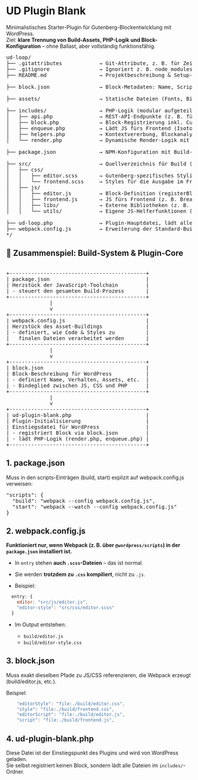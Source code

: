 # UD Plugin Blank

Minimalistisches Starter-Plugin für Gutenberg-Blockentwicklung mit WordPress.  
Ziel: **klare Trennung von Build-Assets, PHP-Logik und Block-Konfiguration** – ohne Ballast, aber vollständig funktionsfähig.

<pre>
ud-loop/
├── .gitattributes            → Git-Attribute, z. B. für Zeilenenden
├── .gitignore                → Ignoriert z. B. node_modules, build/, ZIPs
├── README.md                 → Projektbeschreibung & Setup-Hinweise

├── block.json                → Block-Metadaten: Name, Scripts, Styles, Attribute

├── assets/                   → Statische Dateien (Fonts, Bilder, Icons – nicht gebundelt)

├── includes/                 → PHP-Logik (modular aufgeteilt)
│   ├── api.php               → REST-API-Endpunkte (z. B. für Seiten mit Kindern)
│   ├── block.php             → Block-Registrierung inkl. Custom Styles
│   ├── enqueue.php           → Lädt JS fürs Frontend (Isotope, frontend.js)
│   ├── helpers.php           → Kontextvererbung, Blockanalyse, Teaser-Erkennung
│   └── render.php            → Dynamische Render-Logik mit WP_Query + HTML-Ausgabe

├── package.json              → NPM-Konfiguration mit Build-/Start-Skripten

├── src/                      → Quellverzeichnis für Build (JS + CSS)
│   ├── css/
│   │   ├── editor.scss       → Gutenberg-spezifisches Styling
│   │   └── frontend.scss     → Styles für die Ausgabe im Frontend
│   ├── js/
│   │   ├── editor.js         → Block-Definition (registerBlockType etc.)
│   │   ├── frontend.js       → JS fürs Frontend (z. B. Breakpoints)
│   │   ├── libs/             → Externe Bibliotheken (z. B. Isotope – nicht gebundelt)
│   │   └── utils/            → Eigene JS-Helferfunktionen (optional)

├── ud-loop.php               → Plugin-Hauptdatei, lädt alle includes/*
├── webpack.config.js         → Erweiterung der Standard-Build-Konfiguration
*/
</pre>

## 🧱 Zusammenspiel: Build-System & Plugin-Core
<pre> 
+--------------------------------------------+
| package.json                               |
| Herzstück der JavaScript-Toolchain         |
| - steuert den gesamten Build-Prozess       |
+--------------------------------------------+
              |
              v
+--------------------------------------------+
| webpack.config.js                          |
| Herzstück des Asset-Buildings              |
| - definiert, wie Code & Styles zu          |
|   finalen Dateien verarbeitet werden       |
+--------------------------------------------+
              |
              v
+--------------------------------------------+
| block.json                                 |
| Block-Beschreibung für WordPress           |
| - definiert Name, Verhalten, Assets, etc.  |
| - Bindeglied zwischen JS, CSS und PHP      |
+--------------------------------------------+
              |
              v
+--------------------------------------------+
| ud-plugin-blank.php                        |
| Plugin-Initialisierung                     |
| Einstiegsdatei für WordPress               |
| - registriert Block via block.json         |
| - lädt PHP-Logik (render.php, enqueue.php) |
+--------------------------------------------+
</pre>

## 1. package.json
Muss in den scripts-Einträgen (build, start) explizit auf webpack.config.js verweisen:
<pre>
"scripts": {
  "build": "webpack --config webpack.config.js",
  "start": "webpack --watch --config webpack.config.js"
}
</pre>

## 2. webpack.config.js
<strong>Funktioniert nur, wenn Webpack (z. B. über `@wordpress/scripts`) in der `package.json` installiert ist.</strong>

* In `entry` stehen **auch `.scss`-Dateien** – das ist normal.
* Sie werden **trotzdem zu `.css` kompiliert**, nicht zu `.js`.

* Beispiel:
```js
  entry: {
    editor: "src/js/editor.js",
    "editor-style": "src/css/editor.scss"
  }
```

* Im Output entstehen:

  * `build/editor.js`
  * `build/editor-style.css`


## 3. block.json
Muss exakt dieselben Pfade zu JS/CSS referenzieren, die Webpack erzeugt (build/editor.js, etc.).

Beispiel:
```js
    "editorStyle": "file:./build/editor.css",
    "style": "file:./build/frontend.css",
    "editorScript": "file:./build/editor.js",
    "script": "file:./build/frontend.js",
```

## 4. ud-plugin-blank.php
Diese Datei ist der Einstiegspunkt des Plugins und wird von WordPress geladen.  
Sie selbst registriert keinen Block, sondern lädt alle Dateien im `includes/`-Ordner.
